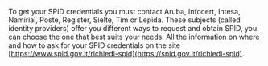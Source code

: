 To get your SPID credentials you must contact Aruba, Infocert, Intesa, Namirial, Poste, Register, Sielte, Tim or Lepida. These subjects (called identity providers) offer you different ways to request and obtain SPID, you can choose the one that best suits your needs. All the information on where and how to ask for your SPID credentials on the site [https://www.spid.gov.it/richiedi-spid](https://spid.gov.it/richiedi-spid).